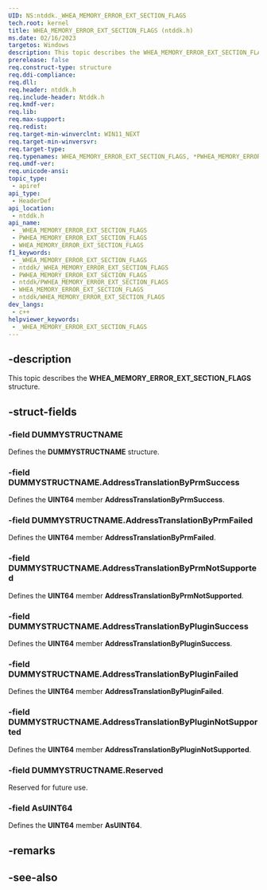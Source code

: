 ```yaml
---
UID: NS:ntddk._WHEA_MEMORY_ERROR_EXT_SECTION_FLAGS
tech.root: kernel
title: WHEA_MEMORY_ERROR_EXT_SECTION_FLAGS (ntddk.h)
ms.date: 02/16/2023
targetos: Windows
description: This topic describes the WHEA_MEMORY_ERROR_EXT_SECTION_FLAGS structure.
prerelease: false
req.construct-type: structure
req.ddi-compliance: 
req.dll: 
req.header: ntddk.h
req.include-header: Ntddk.h
req.kmdf-ver: 
req.lib: 
req.max-support: 
req.redist: 
req.target-min-winverclnt: WIN11_NEXT
req.target-min-winversvr: 
req.target-type: 
req.typenames: WHEA_MEMORY_ERROR_EXT_SECTION_FLAGS, *PWHEA_MEMORY_ERROR_EXT_SECTION_FLAGS
req.umdf-ver: 
req.unicode-ansi: 
topic_type:
 - apiref
api_type:
 - HeaderDef
api_location:
 - ntddk.h
api_name:
 - _WHEA_MEMORY_ERROR_EXT_SECTION_FLAGS
 - PWHEA_MEMORY_ERROR_EXT_SECTION_FLAGS
 - WHEA_MEMORY_ERROR_EXT_SECTION_FLAGS
f1_keywords:
 - _WHEA_MEMORY_ERROR_EXT_SECTION_FLAGS
 - ntddk/_WHEA_MEMORY_ERROR_EXT_SECTION_FLAGS
 - PWHEA_MEMORY_ERROR_EXT_SECTION_FLAGS
 - ntddk/PWHEA_MEMORY_ERROR_EXT_SECTION_FLAGS
 - WHEA_MEMORY_ERROR_EXT_SECTION_FLAGS
 - ntddk/WHEA_MEMORY_ERROR_EXT_SECTION_FLAGS
dev_langs:
 - c++
helpviewer_keywords:
 - _WHEA_MEMORY_ERROR_EXT_SECTION_FLAGS
---
```


## -description

This topic describes the **WHEA_MEMORY_ERROR_EXT_SECTION_FLAGS** structure.

## -struct-fields

### -field DUMMYSTRUCTNAME

Defines the **DUMMYSTRUCTNAME** structure.

### -field DUMMYSTRUCTNAME.AddressTranslationByPrmSuccess

Defines the **UINT64** member **AddressTranslationByPrmSuccess**.

### -field DUMMYSTRUCTNAME.AddressTranslationByPrmFailed

Defines the **UINT64** member **AddressTranslationByPrmFailed**.

### -field DUMMYSTRUCTNAME.AddressTranslationByPrmNotSupported

Defines the **UINT64** member **AddressTranslationByPrmNotSupported**.

### -field DUMMYSTRUCTNAME.AddressTranslationByPluginSuccess

Defines the **UINT64** member **AddressTranslationByPluginSuccess**.

### -field DUMMYSTRUCTNAME.AddressTranslationByPluginFailed

Defines the **UINT64** member **AddressTranslationByPluginFailed**.

### -field DUMMYSTRUCTNAME.AddressTranslationByPluginNotSupported

Defines the **UINT64** member **AddressTranslationByPluginNotSupported**.

### -field DUMMYSTRUCTNAME.Reserved

Reserved for future use.

### -field AsUINT64

Defines the **UINT64** member **AsUINT64**.

## -remarks

## -see-also
